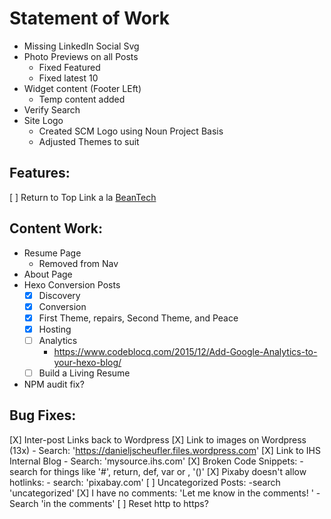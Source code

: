 # Statement of Work

* Missing LinkedIn Social Svg
* Photo Previews on all Posts
  - Fixed Featured
  - Fixed latest 10
* Widget content (Footer LEft)
  - Temp content added
* Verify Search
* Site Logo
  - Created SCM Logo using Noun Project Basis
  - Adjusted Themes to suit

## Features:
[ ] Return to Top Link a la [BeanTech](http://beantech.org/)

## Content Work:
* Resume Page
  - Removed from Nav
* About Page
* Hexo Conversion Posts
    - [X] Discovery
    - [X] Conversion
    - [X] First Theme, repairs, Second Theme, and Peace
    - [X] Hosting
    - [ ] Analytics
        - https://www.codeblocq.com/2015/12/Add-Google-Analytics-to-your-hexo-blog/
    - [ ] Build a Living Resume
* NPM audit fix?

## Bug Fixes:
[X] Inter-post Links back to Wordpress
[X] Link to images on Wordpress (13x)
    - Search: 'https://danieljscheufler.files.wordpress.com'
[X] Link to IHS Internal Blog
    - Search: 'mysource.ihs.com'
[X] Broken Code Snippets:
    - search for things like '#', return, def, var or , '()'
[X] Pixaby doesn't allow hotlinks:
    - search: 'pixabay.com'
[ ] Uncategorized Posts: 
    -search 'uncategorized'
[X] I have no comments: 'Let me know in the comments! '
    - Search 'in the comments'
[ ] Reset http to https?

